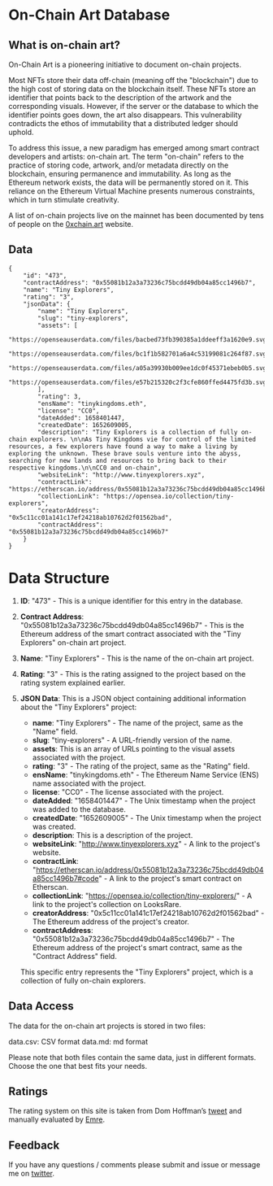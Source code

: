 # On-Chain Art Database

## What is on-chain art?
On-Chain Art is a pioneering initiative to document on-chain projects.

Most NFTs store their data off-chain (meaning off the "blockchain") due to the high cost of storing data on the blockchain itself. These NFTs store an identifier that points back to the description of the artwork and the corresponding visuals. However, if the server or the database to which the identifier points goes down, the art also disappears. This vulnerability contradicts the ethos of immutability that a distributed ledger should uphold.

To address this issue, a new paradigm has emerged among smart contract developers and artists: on-chain art. The term "on-chain" refers to the practice of storing code, artwork, and/or metadata directly on the blockchain, ensuring permanence and immutability. As long as the Ethereum network exists, the data will be permanently stored on it. This reliance on the Ethereum Virtual Machine presents numerous constraints, which in turn stimulate creativity.

A list of on-chain projects live on the mainnet has been documented by tens of people on the [0xchain.art](0xchain.art) website.

## Data

```
{
    "id": "473",
    "contractAddress": "0x55081b12a3a73236c75bcdd49db04a85cc1496b7",
    "name": "Tiny Explorers",
    "rating": "3",
    "jsonData": {
        "name": "Tiny Explorers",
        "slug": "tiny-explorers",
        "assets": [
            "https://openseauserdata.com/files/bacbed73fb390385a1ddeeff3a1620e9.svg",
            "https://openseauserdata.com/files/bc1f1b582701a6a4c53199081c264f87.svg",
            "https://openseauserdata.com/files/a05a39930b009ee1dc0f45371ebeb0b5.svg",
            "https://openseauserdata.com/files/e57b215320c2f3cfe860ffed4475fd3b.svg"
        ],
        "rating": 3,
        "ensName": "tinykingdoms.eth",
        "license": "CC0",
        "dateAdded": 1658401447,
        "createdDate": 1652609005,
        "description": "Tiny Explorers is a collection of fully on-chain explorers. \n\nAs Tiny Kingdoms vie for control of the limited resources, a few explorers have found a way to make a living by exploring the unknown. These brave souls venture into the abyss, searching for new lands and resources to bring back to their respective kingdoms.\n\nCC0 and on-chain",
        "websiteLink": "http://www.tinyexplorers.xyz",
        "contractLink": "https://etherscan.io/address/0x55081b12a3a73236c75bcdd49db04a85cc1496b7#code",
        "collectionLink": "https://opensea.io/collection/tiny-explorers",
        "creatorAddress": "0x5c11cc01a141c17ef24218ab10762d2f01562bad",
        "contractAddress": "0x55081b12a3a73236c75bcdd49db04a85cc1496b7"
    }
}

```


# Data Structure

1. **ID**: "473" - This is a unique identifier for this entry in the database.
2. **Contract Address**: "0x55081b12a3a73236c75bcdd49db04a85cc1496b7" - This is the Ethereum address of the smart contract associated with the "Tiny Explorers" on-chain art project.
3. **Name**: "Tiny Explorers" - This is the name of the on-chain art project.
4. **Rating**: "3" - This is the rating assigned to the project based on the rating system explained earlier.
5. **JSON Data**: This is a JSON object containing additional information about the "Tiny Explorers" project:
   - **name**: "Tiny Explorers" - The name of the project, same as the "Name" field.
   - **slug**: "tiny-explorers" - A URL-friendly version of the name.
   - **assets**: This is an array of URLs pointing to the visual assets associated with the project.
   - **rating**: "3" - The rating of the project, same as the "Rating" field.
   - **ensName**: "tinykingdoms.eth" - The Ethereum Name Service (ENS) name associated with the project.
   - **license**: "CC0" - The license associated with the project.
   - **dateAdded**: "1658401447" - The Unix timestamp when the project was added to the database.
   - **createdDate**: "1652609005" - The Unix timestamp when the project was created.
   - **description**: This is a description of the project.
   - **websiteLink**: "http://www.tinyexplorers.xyz" - A link to the project's website.
   - **contractLink**: "https://etherscan.io/address/0x55081b12a3a73236c75bcdd49db04a85cc1496b7#code" - A link to the project's smart contract on Etherscan.
   - **collectionLink**: "https://opensea.io/collection/tiny-explorers/" - A link to the project's collection on LooksRare.
   - **creatorAddress**: "0x5c11cc01a141c17ef24218ab10762d2f01562bad" - The Ethereum address of the project's creator.
   - **contractAddress**: "0x55081b12a3a73236c75bcdd49db04a85cc1496b7" - The Ethereum address of the project's smart contract, same as the "Contract Address" field.
   
   This specific entry represents the "Tiny Explorers" project, which is a collection of fully on-chain explorers. 


## Data Access
The data for the on-chain art projects is stored in two files:

data.csv: CSV format
data.md: md format

Please note that both files contain the same data, just in different formats. Choose the one that best fits your needs.

## Ratings

The rating system on this site is taken from Dom Hoffman’s [tweet](https://twitter.com/dhof/status/1410060181849919489) and manually evaluated by [Emre](https://twitter.com/emrecolako).

## Feedback

If you have any questions / comments please submit and issue or message me on [twitter](https://twitter.com/emrecolako).

